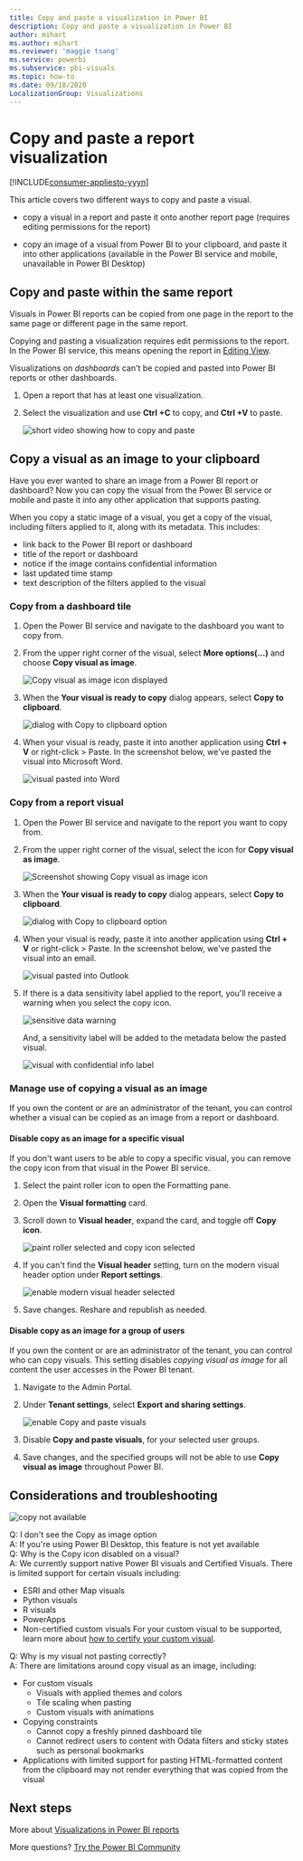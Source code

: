 ```yaml
---
title: Copy and paste a visualization in Power BI
description: Copy and paste a visualization in Power BI
author: mihart
ms.author: mihart
ms.reviewer: 'maggie tsang'
ms.service: powerbi
ms.subservice: pbi-visuals
ms.topic: how-to
ms.date: 09/18/2020
LocalizationGroup: Visualizations
---
```

# Copy and paste a report visualization

[!INCLUDE[consumer-appliesto-yyyn](../includes/consumer-appliesto-yyyn.md)]

This article covers two different ways to copy and paste a visual. 
* copy a visual in a report and paste it onto another report page (requires editing permissions for the report)

* copy an image of a visual from Power BI to your clipboard, and paste it into other applications (available in the Power BI service and mobile, unavailable in Power BI Desktop)

## Copy and paste within the same report
Visuals in Power BI reports can be copied from one page in the report to the same page or different page in the same report. 

Copying and pasting a visualization requires edit permissions to the report. In the Power BI service, this means opening the report in [Editing View](../consumer/end-user-reading-view.md). 

Visualizations on *dashboards* can't be copied and pasted into Power BI reports or other dashboards.

1. Open a report that has at least one visualization.  

2. Select the visualization and use **Ctrl +C** to copy, and **Ctrl +V** to paste.      

   ![short video showing how to copy and paste](media/power-bi-visualization-copy-paste/copypasteviznew.gif)


## Copy a visual as an image to your clipboard

Have you ever wanted to share an image from a Power BI report or dashboard? Now you can copy the visual from the Power BI service or mobile and paste it into any other application that supports pasting. 

When you copy a static image of a visual, you get a copy of the visual, including filters applied to it, along with its metadata. This includes:
* link back to the Power BI report or dashboard
* title of the report or dashboard
* notice if the image contains confidential information
* last updated time stamp
* text description of the filters applied to the visual

### Copy from a dashboard tile

1. Open the Power BI service and navigate to the dashboard you want to copy from.

2. From the upper right corner of the visual, select **More options(...)** and choose **Copy visual as image**. 

    ![Copy visual as image icon displayed](media/power-bi-visualization-copy-paste/power-bi-copy-dashboard.png)

3. When the **Your visual is ready to copy** dialog appears, select **Copy to clipboard**.

    ![dialog with Copy to clipboard option](media/power-bi-visualization-copy-paste/power-bi-copied.png)

4. When your visual is ready, paste it into another application using **Ctrl + V** or right-click > Paste. In the screenshot below, we've pasted the visual into Microsoft Word. 

    ![visual pasted into Word](media/power-bi-visualization-copy-paste/power-bi-paste-word.png)

### Copy from a report visual 

1. Open the Power BI service and navigate to the report you want to copy from.

2. From the upper right corner of the visual, select the icon for **Copy visual as image**. 

    ![Screenshot showing Copy visual as image icon](media/power-bi-visualization-copy-paste/power-bi-copy-icon.png)

3. When the **Your visual is ready to copy** dialog appears, select **Copy to clipboard**.

    ![dialog with Copy to clipboard option](media/power-bi-visualization-copy-paste/power-bi-copied.png)


4. When your visual is ready, paste it into another application using **Ctrl + V** or right-click > Paste. In the screenshot below, we've pasted the visual into an email.

    ![visual pasted into Outlook](media/power-bi-visualization-copy-paste/power-bi-copy-email.png)

5. If there is a data sensitivity label applied to the report, you'll receive a warning when you select the copy icon.  

    ![sensitive data warning](media/power-bi-visualization-copy-paste/power-bi-sensitive.png)

    And, a sensitivity label will be added to the metadata below the pasted visual. 

    ![visual with confidential info label](media/power-bi-visualization-copy-paste/power-bi-confidential.png)

### Manage use of copying a visual as an image
If you own the content or are an administrator of the tenant, you can control whether a visual can be copied as an image from a report or dashboard.

#### Disable copy as an image for a specific visual
If you don't want users to be able to copy a specific visual, you can remove the copy icon from that visual in the Power BI service.    
1. Select the paint roller icon to open the Formatting pane. 

1. Open the **Visual formatting** card.
1. Scroll down to **Visual header**, expand the card, and toggle off **Copy icon**.

    ![paint roller selected and copy icon selected](media/power-bi-visualization-copy-paste/power-bi-visual-header.png)

1. If you can't find the **Visual header** setting, turn on the modern visual header option under **Report settings**. 

    ![enable modern visual header selected](media/power-bi-visualization-copy-paste/power-bi-use-modern.png)

1. Save changes. Reshare and republish as needed.

#### Disable copy as an image for a group of users

If you own the content or are an administrator of the tenant, you can control who can copy visuals. This setting disables *copying visual as image* for all content the user accesses in the Power BI tenant.
  
1. Navigate to the Admin Portal.

1. Under **Tenant settings**, select **Export and sharing settings**. 

    ![enable Copy and paste visuals](media/power-bi-visualization-copy-paste/power-bi-enable.png)

1. Disable **Copy and paste visuals**, for your selected user groups. 

1. Save changes, and the specified groups will not be able to use **Copy visual as image** throughout Power BI. 
  

## Considerations and troubleshooting

   ![copy not available](media/power-bi-visualization-copy-paste/power-bi-copy-grey.png)


Q: I don't see the Copy as image option    
A: If you're using Power BI Desktop, this feature is not yet available    
Q: Why is the Copy icon disabled on a visual?    
A: We currently support native Power BI visuals and Certified Visuals. There is limited support for certain visuals including: 
- ESRI and other Map visuals 
- Python visuals 
- R visuals 
- PowerApps 
- Non-certified custom visuals 
For your custom visual to be supported, learn more about [how to certify your custom visual](../developer/visuals/power-bi-custom-visuals-certified.md). 


Q: Why is my visual not pasting correctly?    
A: There are limitations around copy visual as an image, including: 
- For custom visuals 
    - Visuals with applied themes and colors 
    - Tile scaling when pasting 
    - Custom visuals with animations 
- Copying constraints 
    - Cannot copy a freshly pinned dashboard tile 
    - Cannot redirect users to content with Odata filters and sticky states such as personal bookmarks 
- Applications with limited support for pasting HTML-formatted content from the clipboard may not render everything that was copied from the visual 



## Next steps
More about [Visualizations in Power BI reports](power-bi-report-visualizations.md)

More questions? [Try the Power BI Community](https://community.powerbi.com/)

